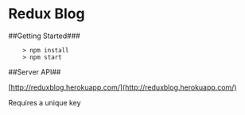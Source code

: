 # Redux Blog

##Getting Started###

```
	> npm install
	> npm start
```
##Server API##

[http://reduxblog.herokuapp.com/](http://reduxblog.herokuapp.com/)

Requires a unique key
